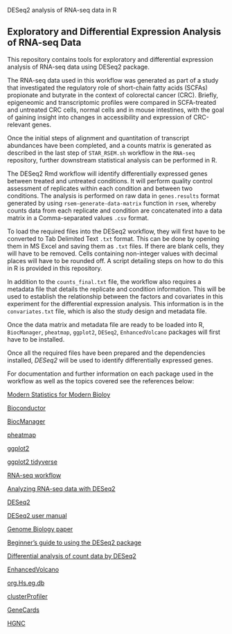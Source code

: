 DESeq2 analysis of RNA-seq data in R

## Exploratory and Differential Expression Analysis of RNA-seq Data 

This repository contains tools for exploratory and differential expression analysis of RNA-seq data using DESeq2 package.

The RNA-seq data used in this workflow was generated as part of a study that investigated the regulatory role of short-chain fatty acids (SCFAs) propionate and butyrate in the context of colorectal cancer (CRC). Briefly, epigeneomic and transcriptomic profiles were compared in SCFA-treated and untreated CRC cells, normal cells and in mouse intestines, with the goal of gaining insight into changes in accessibility and expression of CRC-relevant genes. 

Once the initial steps of alignment and quantitation of transcript abundances have been completed, and a counts matrix is generated as described in the last step of `STAR_RSEM.sh` workflow in the `RNA-seq` repository, further downstream statistical analysis can be performed in R.

The DESeq2 Rmd workflow will identify differentially expressed genes between treated and untreated conditions. It will perform quality control assessment of replicates within each condition and between two conditions. The analysis is performed on raw data in `genes.results` format generated by using `rsem-generate-data-matrix` function in `rsem`, whereby counts data from each replicate and condition are concatenated into a data matrix in a Comma-separated values `.csv` format. 

To load the required files into the DESeq2 workflow, they will first have to be converted to Tab Delimited Text `.txt` format. This can be done by opening them in MS Excel and saving them as `.txt` files. If there are blank cells, they will have to be removed. Cells containing non-integer values with decimal places will have to be rounded off. A script detailing steps on how to do this in R is provided in this repository. 

In addition to the `counts_final.txt` file, the workflow also requires a metadata file that details the replicate and condition information. This will be used to establish the relationship between the factors and covariates in this experiment for the differential expression analysis. This information is in the `convariates.txt` file, which is also the study design and metadata file.  

Once the data matrix and metadata file are ready to be loaded into R, `BiocManager`, `pheatmap`, `ggplot2`, `DESeq2`, `EnhancedVolcano` packages will first have to be installed.  

Once all the required files have been prepared and the dependencies installed, _DESeq2_ will be used to identify differentially expressed genes.

For documentation and further information on each package used in the workflow as well as the topics covered see the references below:

[Modern Statistics for Modern Bioloy](https://web.stanford.edu/class/bios221/book/index.html)

[Bioconductor](https://bioconductor.org/)

[BiocManager](https://cran.r-project.org/web/packages/BiocManager/vignettes/BiocManager.html)

[pheatmap](https://cran.r-project.org/web/packages/pheatmap/index.html)

[ggplot2](https://cran.r-project.org/web/packages/ggplot2/index.html)

[ggplot2 tidyverse](https://ggplot2.tidyverse.org/)

[RNA-seq workflow](https://www.bioconductor.org/packages/devel/workflows/vignettes/rnaseqGene/inst/doc/rnaseqGene.html)

[Analyzing RNA-seq data with DESeq2](https://bioconductor.org/packages/devel/bioc/vignettes/DESeq2/inst/doc/DESeq2.html)

[DESeq2](https://bioconductor.org/packages/release/bioc/html/DESeq2.html)

[DESeq2 user manual](https://bioconductor.org/packages/devel/bioc/manuals/DESeq2/man/DESeq2.pdf)

[Genome Biology paper](https://genomebiology.biomedcentral.com/articles/10.1186/s13059-014-0550-8)

[Beginner’s guide to using the DESeq2 package](https://bioc.ism.ac.jp/packages/2.14/bioc/vignettes/DESeq2/inst/doc/beginner.pdf)

[Differential analysis of count data by DESeq2](https://bioc.ism.ac.jp/packages/3.1/bioc/vignettes/DESeq2/inst/doc/DESeq2.pdf)

[EnhancedVolcano](https://bioconductor.org/packages/release/bioc/html/EnhancedVolcano.html)

[org.Hs.eg.db](https://bioconductor.org/packages/release/data/annotation/html/org.Hs.eg.db.html)

[clusterProfiler](https://bioconductor.org/packages/release/bioc/html/clusterProfiler.html)

[GeneCards](https://www.genecards.org/)

[HGNC](https://genename.org)
